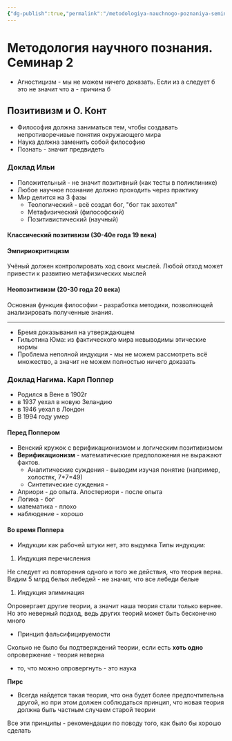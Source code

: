 ```yaml
---
{"dg-publish":true,"permalink":"/metodologiya-nauchnogo-poznaniya-seminar-2/"}
---
```


# Методология научного познания. Семинар 2

- Агностицизм - мы не можем ничего доказать. Если из а следует б это не значит что а - причина б

## Позитивизм и О. Конт

- Философия должна заниматься тем, чтобы создавать непротиворечивые понятия окружающего мира
- Наука должна заменить собой философию
- Познать - значит предвидеть

### Доклад Ильи
- Положительный - не значит позитивный (как тесты в поликлинике)
- Любое научное познание должно проходить через практику
- Мир делится на 3 фазы
	- Теологический - всё создал бог, "бог так захотел"
	- Метафизический (философский)
	- Позитивистический (научный)

#### Классический позитивизм (30-40е года 19 века)

#### Эмпириокритицизм

Учёный должен контролировать ход своих мыслей. Любой отход может привести к развитию метафизических мыслей

#### Неопозитивизм (20-30 года 20 века)

Основная функция философии - разработка методики, позволяющей анализировать полученные знания.
___ 
- Бремя доказывания на утверждающем
- Гильотина Юма: из фактического мира невыводимы этические нормы
- Проблема неполной индукции - мы не можем рассмотреть всё множество, а значит не можем полностью ничего доказать


### Доклад Нагима. Карл Поппер

- Родился в Вене в 1902г
- в 1937 уехал в новую Зеландию
- в 1946 уехал в Лондон
- В 1994 году умер

#### Перед Поппером

- Венский кружок с верификационизмом и логическим позитивизмом
- **Верификационизм** - математические предположения не выражают фактов. 
    - Аналитические суждения - выводим изучая понятие (например, холостяк, 7\*7=49)
    - Синтетические суждения -
- Априори - до опыта. Апостериори - после опыта
- Логика - бог
- математика - плохо
- наблюдение - хорошо

#### Во время Поппера

- Индукции как рабочей штуки нет, это выдумка
Типы индукции:
1. Индукция перечисления

Не следует из повторения одного и того же действия, что теория верна. Видим 5 млрд белых лебедей - не значит, что все лебеди белые

1. Индукция элиминация

Опровергает другие теории, а значит наша теория стали только вернее. Но это неверный подход, ведь других теорий может быть бесконечно много

- Принцип фальсифицируемости

Сколько не было бы подтверждений теории, если есть **хоть одно** опровержение - теория неверна

- то, что можно опровергнуть - это наука

**Пирс**

- Всегда найдется такая теория, что она будет более предпочтительна другой, но при этом должен соблюдаться принцип, что новая теория должна быть частным случаем старой теории

Все эти принципы - рекомендации по поводу того, как было бы хорошо сделать


